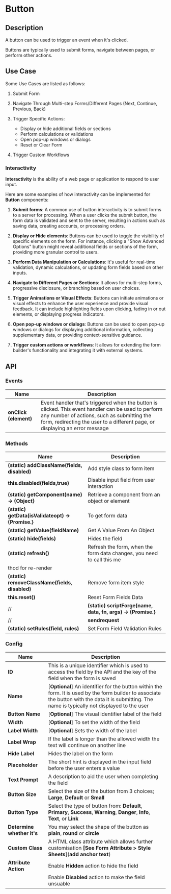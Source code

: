 # Button

## Description

A button can be used to trigger an event when it's clicked.

Buttons are typically used to submit forms, navigate between pages, or perform other actions.

## Use Case

Some Use Cases are listed as follows:

1. Submit Form
2. Navigate Through Multi-step Forms/Different Pages (Next, Continue, Previous, Back)
3. Trigger Specific Actions:
    * Display or hide additional fields or sections
    * Perform calculations or validations
    * Open pop-up windows or dialogs
    * Reset or Clear Form

4. Trigger Custom Workflows

### Interactivity

**Interactivity** is the ability of a web page or application to respond to user input.

Here are some examples of how interactivity can be implemented for **Button** components:

1. **Submit forms**: A common use of button interactivity is to submit forms to a server for processing. When a user clicks the submit button, the form data is validated and sent to the server, resulting in actions such as saving data, creating accounts, or processing orders.

2. **Display or Hide elements**: Buttons can be used to toggle the visibility of specific elements on the form. For instance, clicking a "Show Advanced Options" button might reveal additional fields or sections of the form, providing more granular control to users.

3. **Perform Data Manipulation or Calculations**: It's useful for real-time validation, dynamic calculations, or updating form fields based on other inputs.

4. **Navigate to Different Pages or Sections**: It allows for multi-step forms, progressive disclosure, or branching based on user choices.

5. **Trigger Animations or Visual Effects**: Buttons can initiate animations or visual effects to enhance the user experience and provide visual feedback. It can include highlighting fields upon clicking, fading in or out elements, or displaying progress indicators.

6. **Open pop-up windows or dialogs**: Buttons can be used to open pop-up windows or dialogs for displaying additional information, collecting supplementary data, or providing context-sensitive guidance.

7. **Trigger custom actions or workflows**: It allows for extending the form builder's functionality and integrating it with external systems.

## API

### Events

| **Name**| **Description**|
|----------------------|---------------------------------------------------------------------|
| **onClick (element)**| Event handler that's triggered when the button is clicked. This event handler can be used to perform any number of actions, such as submitting the form, redirecting the user to a different page, or displaying an error message|

### Methods

| **Name**| **Description**|
|----------------------|---------------------------------------------------------------------|
|**(static) addClassName(fields, disabled)**|Add style class to form item|
| **this.disabled(fields,true)**| Disable input field from user interaction|
| **(static) getComponent(name) → {Object}**|Retrieve a component from an object or element|
|**(static) getData(isValidateopt) → {Promise.<Object>}**|To get form data|
| **(static) getValue(fieldName)**|Get A Value From An Object|
|**(static) hide(fields)**|Hides the field|
|**(static) refresh()**|Refresh the form, when the form data changes, you need to call this me
thod for re-render|
|**(static) removeClassName(fields, disabled)**|Remove form item style|
|**this.reset()**|Reset Form Fields Data|
//|**(static) scriptForge(name, data, fn, args) → {Promise.<Boolean>}**|Access scriptForge|
//|**sendrequest**|
|**(static) setRules(field, rules)**|Set Form Field Validation Rules|



### Config

| **Name**|**Description**|
|---------------|----------------------------------------------------------------------------------------------------------------------------------------|
|**ID**| This is a unique identifier which is used to access the field by the API and the key of the field when the form is saved|
|**Name**| [**Optional**] An identifier for the button within the form. It is used by the form builder to associate the button with the data it is submitting. The name is typically not displayed to the user|
|**Button Name**| [**Optional**] The visual identifier label of the field|
|**Width**| [**Optional**] To set the width of the field|
|**Label Width**| [**Optional**] Sets the width of the label|
|**Label Wrap**| If the label is longer than the allowed width the text will continue on another line|
|**Hide Label**| Hides the label on the form|
|**Placeholder**| The short hint is displayed in the input field before the user enters a value|
|**Text Prompt**| A description to aid the user when completing the field|
|**Button Size**| Select the size of the button from 3 choices; **Large**, **Default** or **Small**|
|**Button Type**| Select the type of button from: **Default**, **Primary**, **Success**, **Warning**, **Danger**, **Info**, **Text**, or **Link**|
|**Determine whether it's**|You may select the shape of the button as **plain**, **round** or **circle**|
|**Custom Class**| A HTML class attribute which allows further customisation **[See Form Attribute > Style Sheets**](**add anchor text**)|
|**Attribute Action**|Enable **Hidden** action to hide the field|
||Enable **Disabled** action to make the field unsuable|


